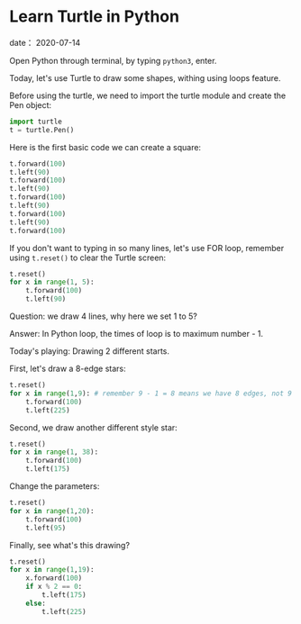# Learn Turtle in Python
date： 2020-07-14

Open Python through terminal, by typing `python3`, enter.

Today, let's use Turtle to draw some shapes, withing using loops feature.

Before using the turtle, we need to import the turtle module and create the Pen object:

```python
import turtle
t = turtle.Pen()
```

Here is the first basic code we can create a square:

```python
t.forward(100)
t.left(90)
t.forward(100)
t.left(90)
t.forward(100)
t.left(90)
t.forward(100)
t.left(90)
t.forward(100)
```

If you don't want to typing in so many lines, let's use FOR loop, remember using `t.reset()` to clear the Turtle screen:

```python
t.reset()
for x in range(1, 5):
    t.forward(100)
    t.left(90)
```

Question: we draw 4 lines, why here we set 1 to 5?

Answer: In Python loop, the times of loop is to maximum number - 1.

Today's playing: Drawing 2 different starts.

First, let's draw a 8-edge stars:

```python
t.reset()
for x in range(1,9): # remember 9 - 1 = 8 means we have 8 edges, not 9
    t.forward(100)
    t.left(225)
```

Second, we draw another different style star:

```python
t.reset()
for x in range(1, 38):
    t.forward(100)
    t.left(175)
```

Change the parameters:

```python
t.reset()
for x in range(1,20):
    t.forward(100)
    t.left(95)
```

Finally, see what's this drawing?

```python
t.reset()
for x in range(1,19):
    x.forward(100)
    if x % 2 == 0:
        t.left(175)
    else:
        t.left(225)
```

